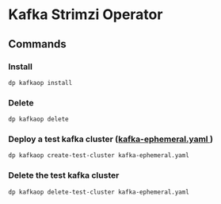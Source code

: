 # Kafka Strimzi Operator

## Commands

### Install

`dp kafkaop install`

### Delete

`dp kafkaop delete`

### Deploy a test kafka cluster ([kafka-ephemeral.yaml ](https://github.com/strimzi/strimzi-kafka-operator/blob/main/examples/kafka/kafka-ephemeral.yaml))

`dp kafkaop create-test-cluster kafka-ephemeral.yaml`

### Delete the test kafka cluster

`dp kafkaop delete-test-cluster kafka-ephemeral.yaml`
